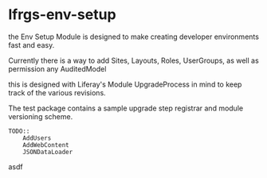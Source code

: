 # lfrgs-env-setup

the Env Setup Module is designed to make creating developer environments fast and easy.

Currently there is a way to add Sites, Layouts, Roles, UserGroups, as well as 
permission any AuditedModel

this is designed with Liferay's Module UpgradeProcess in mind to keep track of the
various revisions.

The test package contains a sample upgrade step registrar and module versioning 
scheme.


    TODO::    
        AddUsers
        AddWebContent
        JSONDataLoader
    
asdf